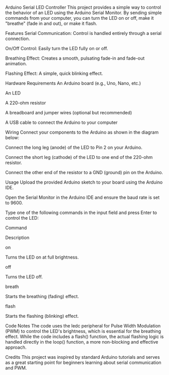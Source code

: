 Arduino Serial LED Controller
This project provides a simple way to control the behavior of an LED using the Arduino Serial Monitor. By sending simple commands from your computer, you can turn the LED on or off, make it "breathe" (fade in and out), or make it flash.

Features
Serial Communication: Control is handled entirely through a serial connection.

On/Off Control: Easily turn the LED fully on or off.

Breathing Effect: Creates a smooth, pulsating fade-in and fade-out animation.

Flashing Effect: A simple, quick blinking effect.

Hardware Requirements
An Arduino board (e.g., Uno, Nano, etc.)

An LED

A 220-ohm resistor

A breadboard and jumper wires (optional but recommended)

A USB cable to connect the Arduino to your computer

Wiring
Connect your components to the Arduino as shown in the diagram below:

Connect the long leg (anode) of the LED to Pin 2 on your Arduino.

Connect the short leg (cathode) of the LED to one end of the 220-ohm resistor.

Connect the other end of the resistor to a GND (ground) pin on the Arduino.

Usage
Upload the provided Arduino sketch to your board using the Arduino IDE.

Open the Serial Monitor in the Arduino IDE and ensure the baud rate is set to 9600.

Type one of the following commands in the input field and press Enter to control the LED:

Command

Description

on

Turns the LED on at full brightness.

off

Turns the LED off.

breath

Starts the breathing (fading) effect.

flash

Starts the flashing (blinking) effect.

Code Notes
The code uses the ledc peripheral for Pulse Width Modulation (PWM) to control the LED's brightness, which is essential for the breathing effect. While the code includes a flash() function, the actual flashing logic is handled directly in the loop() function, a more non-blocking and effective approach.

Credits
This project was inspired by standard Arduino tutorials and serves as a great starting point for beginners learning about serial communication and PWM.
